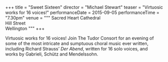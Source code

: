 +++
title = "Sweet Sixteen"
director = "Michael Stewart"
teaser = "Virtuosic works for 16 voices!"
performanceDate = 2015-09-05
performanceTime = "7.30pm"
venue = """
Sacred Heart Cathedral  
Hill Street  
Wellington
"""
+++

Virtuosic works for 16 voices! Join The Tudor Consort for an evening of some of the most intricate and sumptuous choral music ever written, including Richard Strauss’ *Der Abend*, written for 16 solo voices, and works by Gabrieli, Schütz and Mendelssohn.
